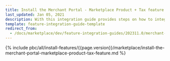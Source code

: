 ```yaml
---
title: Install the Merchant Portal - Marketplace Product + Tax feature
last_updated: Jan 05, 2021
description: With this integration guide provides steps on how to integrate the Merchant Portal - Marketplace Product + Tax feature into a Spryker B2B project.
template: feature-integration-guide-template
redirect_from:
  - /docs/marketplace/dev/feature-integration-guides/202311.0/merchant-portal-marketplace-product-tax-feature-integration.html
---
```


{% include pbc/all/install-features/{{page.version}}/marketplace/install-the-merchant-portal-marketplace-product-tax-feature.md %} <!-- To edit, see /_includes/pbc/all/install-features/202311.0/marketplace/install-the-merchant-portal-marketplace-product-tax-feature.md -->
